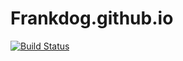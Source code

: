 # Frankdog.github.io

[![Build Status](https://travis-ci.org/Frankdog/Frankdog.github.io.svg?branch=blog-source)](https://travis-ci.org/Frankdog/Frankdog.github.io)
